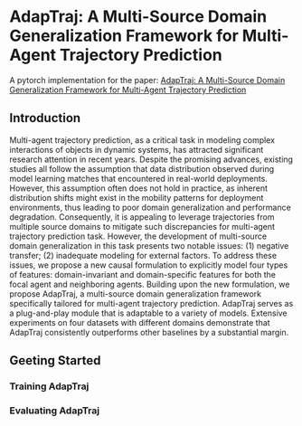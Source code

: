 # AdapTraj: A Multi-Source Domain Generalization Framework for Multi-Agent Trajectory Prediction

A pytorch implementation for the paper: [AdapTraj: A Multi-Source Domain Generalization Framework for Multi-Agent Trajectory Prediction](https://arxiv.org/abs/2312.14394)

## Introduction 
Multi-agent trajectory prediction, as a critical task in modeling complex interactions of objects in dynamic systems, has attracted significant research attention in recent years. Despite the promising advances, existing studies all follow the assumption that data distribution observed during model learning matches that encountered in real-world deployments. However, this assumption often does not hold in practice, as inherent distribution shifts might exist in the mobility patterns for deployment environments, thus leading to poor domain generalization and performance degradation. Consequently, it is appealing to leverage trajectories from multiple source domains to mitigate such discrepancies for multi-agent trajectory prediction task. However, the development of multi-source domain generalization in this task presents two notable issues: (1) negative transfer; (2) inadequate modeling for external factors. To address these issues, we propose a new causal formulation to explicitly model four types of features: domain-invariant and domain-specific features for both the focal agent and neighboring agents. Building upon the new formulation, we propose AdapTraj, a multi-source domain generalization framework specifically tailored for multi-agent trajectory prediction. AdapTraj serves as a plug-and-play module that is adaptable to a variety of models. Extensive experiments on four datasets with different domains demonstrate that AdapTraj consistently outperforms other baselines by a substantial margin.

## Geeting Started

### Training AdapTraj

### Evaluating AdapTraj
